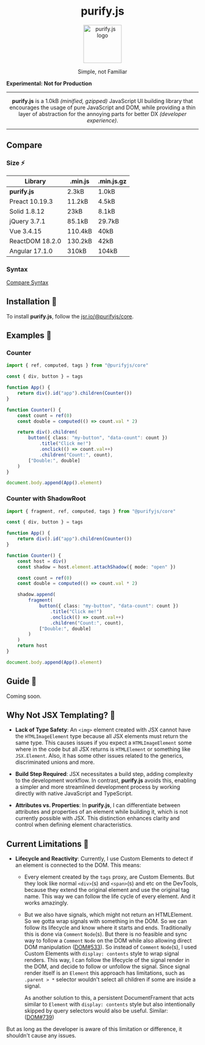 <h1 align="center"> purify.js </h1>

<p align="center">
    <img width="100px" height="auto" alt="purify.js logo" src="https://ipfs.io/ipfs/QmPmZkHS66TTFiVpRQiyM7FbDZ3sKzkQEtWVeXuRp8cs9V" />
</p>
<p align="center">
    Simple, not Familiar
</p>

**Experimental: Not for Production**

---

<p align="center">
    <b>purify.js</b> is a 1.0kB <i>(minified, gzipped)</i> JavaScript UI building library that encourages the usage of pure JavaScript and DOM, while providing a thin layer of abstraction for the annoying parts for better DX <i>(developer experience)</i>.
</p>

---

## Compare

### Size ⚡

| Library         | .min.js | .min.js.gz |
| --------------- | ------- | ---------- |
| **purify.js**   | 2.3kB   | 1.0kB      |
| Preact 10.19.3  | 11.2kB  | 4.5kB      |
| Solid 1.8.12    | 23kB    | 8.1kB      |
| jQuery 3.7.1    | 85.1kB  | 29.7kB     |
| Vue 3.4.15      | 110.4kB | 40kB       |
| ReactDOM 18.2.0 | 130.2kB | 42kB       |
| Angular 17.1.0  | 310kB   | 104kB      |

### Syntax

[Compare Syntax](https://k51qzi5uqu5diab1u5cw78mw6ef5c32dzf4nonexnm973nslhuy6hur28z36i8.ipns.dweb.link)

## Installation 🍙

To install **purify.js**, follow the
[jsr.io/@purifyjs/core](https://jsr.io/@purifyjs/core).

## Examples 🍤

### Counter

```ts
import { ref, computed, tags } from "@purifyjs/core"

const { div, button } = tags

function App() {
    return div().id("app").children(Counter())
}

function Counter() {
    const count = ref(0)
    const double = computed(() => count.val * 2)

    return div().children(
        button({ class: "my-button", "data-count": count })
            .title("Click me!")
            .onclick(() => count.val++)
            .children("Count:", count),
        ["Double:", double]
    )
}

document.body.append(App().element)
```

### Counter with ShadowRoot

```ts
import { fragment, ref, computed, tags } from "@purifyjs/core"

const { div, button } = tags

function App() {
    return div().id("app").children(Counter())
}

function Counter() {
    const host = div()
    const shadow = host.element.attachShadow({ mode: "open" })

    const count = ref(0)
    const double = computed(() => count.val * 2)

    shadow.append(
        fragment(
            button({ class: "my-button", "data-count": count })
                .title("Click me!")
                .onclick(() => count.val++)
                .children("Count:", count),
            ["Double:", double]
        )
    )
    return host
}

document.body.append(App().element)
```

## Guide 🥡

Coming soon.

## Why Not JSX Templating? 🍕

-   **Lack of Type Safety**: An `<img>` element created with JSX cannot have the `HTMLImageElement` type because all JSX elements must return the same type. This causes issues if you expect a `HTMLImageElement` some where in the code but all JSX returns is `HTMLElement` or something like `JSX.Element`. Also, it has some other issues related to the generics, discriminated unions and more.

-   **Build Step Required**: JSX necessitates a build step, adding complexity to the development workflow. In contrast, **purify.js** avoids this, enabling a simpler and more streamlined development process by working directly with native JavaScript and TypeScript.

-   **Attributes vs. Properties**: In **purify.js**, I can differentiate between attributes and properties of an element while building it, which is not currently possible with JSX. This distinction enhances clarity and control when defining element characteristics.

## Current Limitations 🦀

-   **Lifecycle and Reactivity**: Currently, I use Custom Elements to detect if an
    element is connected to the DOM. This means:

    -   Every element created by the `tags` proxy, are Custom Elements. But they
        look like normal `<div>`(s) and `<span>`(s) and etc on the DevTools, because
        they extend the original element and use the original tag name. This way we
        can follow the life cycle of every element. And it works amazingly.
    -   But we also have signals, which might not return an HTMLElement. So we gotta
        wrap signals with something in the DOM. So we can follow its lifecycle and
        know where it starts and ends. Traditionally this is done via `Comment`
        `Node`(s). But there is no feasible and sync way to follow a `Comment`
        `Node` on the DOM while also allowing direct DOM manipulation
        ([DOM#533](https://github.com/whatwg/dom/issues/533)). So instead of
        `Comment` `Node`(s), I used Custom Elements with `display: contents` style
        to wrap signal renders. This way, I can follow the lifecycle of the signal
        render in the DOM, and decide to follow or unfollow the signal. Since signal
        render itself is an `Element` this approach has limitations, such as
        `.parent > *` selector wouldn't select all children if some are inside a
        signal.

        As another solution to this, a persistent DocumentFrament that acts similar
        to `Element` with `display: contents` style but also intentionally skipped
        by query selectors would also be useful.
        Similar: ([DOM#739](https://github.com/whatwg/dom/issues/736))

But as long as the developer is aware of this limitation or difference, it
shouldn't cause any issues.
